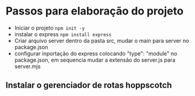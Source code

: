 # Passos para elaboração do projeto

- Iniciar o projeto `npm init -y`
- instalar o express `npm install express`
- Criar arquivo server dentro da pasta src, mudar o main para server no package.json
- configurar inportação do express colocando "type": "module" no package.json, em sequencia mudar a extensão do server.js para server.mjs

## Instalar o gerenciador de rotas hoppscotch

